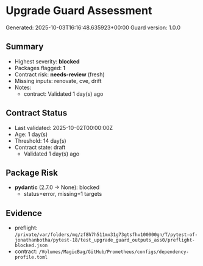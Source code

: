 # Upgrade Guard Assessment

Generated: 2025-10-03T16:16:48.635923+00:00
Guard version: 1.0.0

## Summary

- Highest severity: **blocked**
- Packages flagged: **1**
- Contract risk: **needs-review** (fresh)
- Missing inputs: renovate, cve, drift
- Notes:
  - contract: Validated 1 day(s) ago

## Contract Status

- Last validated: 2025-10-02T00:00:00Z
- Age: 1 day(s)
- Threshold: 14 day(s)
- Contract state: draft
  - Validated 1 day(s) ago

## Package Risk

- **pydantic** (2.7.0 → None): blocked
  - status=error, missing=1 targets

## Evidence

- preflight: `/private/var/folders/mg/zf8h7h511mx31g73gtsfhv100000gn/T/pytest-of-jonathanbotha/pytest-18/test_upgrade_guard_outputs_ass0/preflight-blocked.json`
- contract: `/Volumes/MagicBag/GitHub/Prometheus/configs/dependency-profile.toml`
